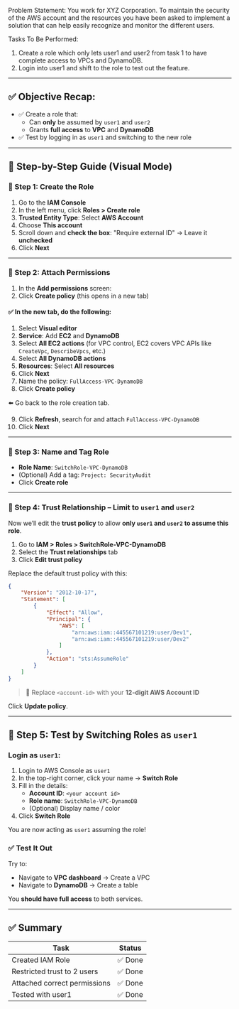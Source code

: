  Problem Statement:
 You work for XYZ Corporation. To maintain the security of the AWS account and the resources you have been asked to implement a solution that can help easily recognize and monitor the different users.

 Tasks To Be Performed:
 1. Create a role which only lets user1 and user2 from task 1 to have complete access to VPCs and DynamoDB.
 2. Login into user1 and shift to the role to test out the feature.

---

## ✅ **Objective Recap:**
- ✅ Create a role that:
  - Can **only** be assumed by `user1` and `user2`
  - Grants **full access** to **VPC** and **DynamoDB**
- ✅ Test by logging in as `user1` and switching to the new role

---

## 👣 Step-by-Step Guide (Visual Mode)

### 🔷 Step 1: Create the Role

1. Go to the **IAM Console**
2. In the left menu, click **Roles > Create role**
3. **Trusted Entity Type**: Select **AWS Account**
4. Choose **This account**
5. Scroll down and **check the box**: "Require external ID" → Leave it **unchecked**
6. Click **Next**

---

### 🔷 Step 2: Attach Permissions

1. In the **Add permissions** screen:
2. Click **Create policy** (this opens in a new tab)

#### ✅ In the new tab, do the following:
1. Select **Visual editor**
2. **Service**: Add **EC2** and **DynamoDB**
3. Select **All EC2 actions** (for VPC control, EC2 covers VPC APIs like `CreateVpc`, `DescribeVpcs`, etc.)
4. Select **All DynamoDB actions**
5. **Resources**: Select **All resources**
6. Click **Next**
7. Name the policy: `FullAccess-VPC-DynamoDB`
8. Click **Create policy**

⬅️ Go back to the role creation tab.

9. Click **Refresh**, search for and attach `FullAccess-VPC-DynamoDB`
10. Click **Next**

---

### 🔷 Step 3: Name and Tag Role

- **Role Name**: `SwitchRole-VPC-DynamoDB`
- (Optional) Add a tag: `Project: SecurityAudit`
- Click **Create role**

---

### 🔷 Step 4: Trust Relationship – Limit to `user1` and `user2`

Now we’ll edit the **trust policy** to allow **only `user1` and `user2` to assume this role**.

1. Go to **IAM > Roles > SwitchRole-VPC-DynamoDB**
2. Select the **Trust relationships** tab
3. Click **Edit trust policy**

Replace the default trust policy with this:

```json
{
	"Version": "2012-10-17",
	"Statement": [
		{
			"Effect": "Allow",
			"Principal": {
				"AWS": [
					"arn:aws:iam::445567101219:user/Dev1",
					"arn:aws:iam::445567101219:user/Dev2"
				]
			},
			"Action": "sts:AssumeRole"
		}
	]
}
```

> 🧠 Replace `<account-id>` with your **12-digit AWS Account ID**

Click **Update policy**.

---

## 🧪 Step 5: Test by Switching Roles as `user1`

### Login as `user1`:

1. Login to AWS Console as `user1`
2. In the top-right corner, click your name → **Switch Role**
3. Fill in the details:
   - **Account ID**: `<your account id>`
   - **Role name**: `SwitchRole-VPC-DynamoDB`
   - (Optional) Display name / color
4. Click **Switch Role**

You are now acting as `user1` assuming the role!

### ✅ Test It Out
Try to:
- Navigate to **VPC dashboard** → Create a VPC
- Navigate to **DynamoDB** → Create a table

You **should have full access** to both services.

---

## ✅ Summary

| Task                         | Status     |
|------------------------------|------------|
| Created IAM Role             | ✅ Done    |
| Restricted trust to 2 users  | ✅ Done    |
| Attached correct permissions | ✅ Done    |
| Tested with user1            | ✅ Done    |
